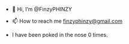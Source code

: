 - 👋 Hi, I’m @FinzyPHINZY

- 📫 How to reach me finzyphinzy@gmail.com

- I have been poked in the nose <!--boop-Counter-->0<!--/boop-Counter--> times.

<!---
FinzyPHINZY/FinzyPHINZY is a ✨ special ✨ repository because its `README.md` (this file) appears on your GitHub profile.
You can click the Preview link to take a look at your changes.
--->
